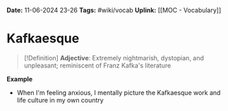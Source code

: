 **Date:** 11-06-2024 23-26
**Tags:** #wiki/vocab 
**Uplink:** [[MOC - Vocabulary]]

# Kafkaesque

>[!Definition]
>**Adjective**: Extremely nightmarish, dystopian, and unpleasant; reminiscent of Franz Kafka's literature

**Example**
- When I'm feeling anxious, I mentally picture the Kafkaesque work and life culture in my own country